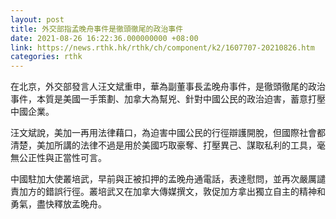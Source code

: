 ```yaml
---
layout: post
title: 外交部指孟晚舟事件是徹頭徹尾的政治事件
date: 2021-08-26 16:22:36.000000000 +08:00
link: https://news.rthk.hk/rthk/ch/component/k2/1607707-20210826.htm
categories: rthk
---
```


在北京，外交部發言人汪文斌重申，華為副董事長孟晚舟事件，是徹頭徹尾的政治事件，本質是美國一手策劃、加拿大為幫兇、針對中國公民的政治迫害，蓄意打壓中國企業。

汪文斌說，美加一再用法律藉口，為迫害中國公民的行徑辯護開脫，但國際社會都清楚，美加所講的法律不過是用於美國巧取豪奪、打壓異己、謀取私利的工具，毫無公正性與正當性可言。

中國駐加大使叢培武，早前與正被扣押的孟晚舟通電話，表達慰問，並再次嚴厲譴責加方的錯誤行徑。叢培武又在加拿大傳媒撰文，敦促加方拿出獨立自主的精神和勇氣，盡快釋放孟晚舟。
